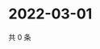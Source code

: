 # 2022-03-01

共 0 条

<!-- BEGIN WEIBO -->
<!-- 最后更新时间 Tue Mar 01 2022 04:02:53 GMT+0800 (China Standard Time) -->

<!-- END WEIBO -->
